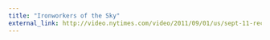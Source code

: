 ```yaml
---
title: "Ironworkers of the Sky"
external_link: http://video.nytimes.com/video/2011/09/01/us/sept-11-reckoning/100000001025004/where-steel-meets-sky.html
---
```



